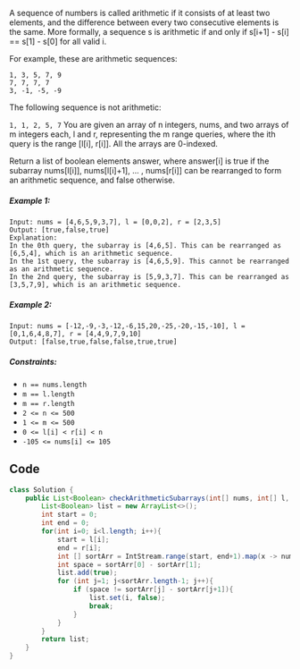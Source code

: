 A sequence of numbers is called arithmetic if it consists of at least two elements, and the difference between every two consecutive elements is the same. More formally, a sequence s is arithmetic if and only if s[i+1] - s[i] == s[1] - s[0] for all valid i.

For example, these are arithmetic sequences:
```
1, 3, 5, 7, 9
7, 7, 7, 7
3, -1, -5, -9
```
The following sequence is not arithmetic:

`1, 1, 2, 5, 7`
You are given an array of n integers, nums, and two arrays of m integers each, l and r, representing the m range queries, where the ith query is the range [l[i], r[i]]. All the arrays are 0-indexed.

Return a list of boolean elements answer, where answer[i] is true if the subarray nums[l[i]], nums[l[i]+1], ... , nums[r[i]] can be rearranged to form an arithmetic sequence, and false otherwise.

 

##### Example 1:
```
Input: nums = [4,6,5,9,3,7], l = [0,0,2], r = [2,3,5]
Output: [true,false,true]
Explanation:
In the 0th query, the subarray is [4,6,5]. This can be rearranged as [6,5,4], which is an arithmetic sequence.
In the 1st query, the subarray is [4,6,5,9]. This cannot be rearranged as an arithmetic sequence.
In the 2nd query, the subarray is [5,9,3,7]. This can be rearranged as [3,5,7,9], which is an arithmetic sequence.
```
##### Example 2:
```
Input: nums = [-12,-9,-3,-12,-6,15,20,-25,-20,-15,-10], l = [0,1,6,4,8,7], r = [4,4,9,7,9,10]
Output: [false,true,false,false,true,true]
``` 

##### Constraints:

- `n == nums.length`
- `m == l.length`
- `m == r.length`
- `2 <= n <= 500`
- `1 <= m <= 500`
- `0 <= l[i] < r[i] < n`
- `-105 <= nums[i] <= 105`

## Code
```java
class Solution {
    public List<Boolean> checkArithmeticSubarrays(int[] nums, int[] l, int[] r) {
        List<Boolean> list = new ArrayList<>();
        int start = 0;
        int end = 0;
        for(int i=0; i<l.length; i++){
            start = l[i];
            end = r[i];
            int [] sortArr = IntStream.range(start, end+1).map(x -> nums[x]).sorted().toArray();
            int space = sortArr[0] - sortArr[1];
            list.add(true);
            for (int j=1; j<sortArr.length-1; j++){
                if (space != sortArr[j] - sortArr[j+1]){
                    list.set(i, false);
                    break;
                }
            }
        }
        return list;
    }
}
```
